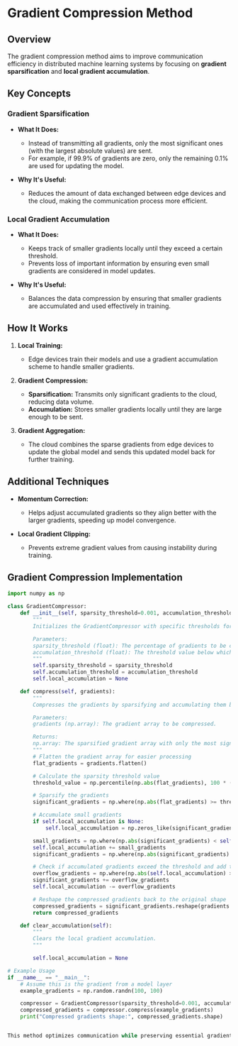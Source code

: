 # Gradient Compression Method

## Overview

The gradient compression method aims to improve communication efficiency in distributed machine learning systems by focusing on **gradient sparsification** and **local gradient accumulation**.

## Key Concepts

### Gradient Sparsification

- **What It Does:**
  - Instead of transmitting all gradients, only the most significant ones (with the largest absolute values) are sent.
  - For example, if 99.9% of gradients are zero, only the remaining 0.1% are used for updating the model.

- **Why It's Useful:**
  - Reduces the amount of data exchanged between edge devices and the cloud, making the communication process more efficient.

### Local Gradient Accumulation

- **What It Does:**
  - Keeps track of smaller gradients locally until they exceed a certain threshold.
  - Prevents loss of important information by ensuring even small gradients are considered in model updates.

- **Why It's Useful:**
  - Balances the data compression by ensuring that smaller gradients are accumulated and used effectively in training.

## How It Works

1. **Local Training:**
   - Edge devices train their models and use a gradient accumulation scheme to handle smaller gradients.

2. **Gradient Compression:**
   - **Sparsification:** Transmits only significant gradients to the cloud, reducing data volume.
   - **Accumulation:** Stores smaller gradients locally until they are large enough to be sent.

3. **Gradient Aggregation:**
   - The cloud combines the sparse gradients from edge devices to update the global model and sends this updated model back for further training.

## Additional Techniques

- **Momentum Correction:**
  - Helps adjust accumulated gradients so they align better with the larger gradients, speeding up model convergence.

- **Local Gradient Clipping:**
  - Prevents extreme gradient values from causing instability during training.

## Gradient Compression Implementation

```python
import numpy as np

class GradientCompressor:
    def __init__(self, sparsity_threshold=0.001, accumulation_threshold=0.0001):
        """
        Initializes the GradientCompressor with specific thresholds for sparsity and accumulation.

        Parameters:
        sparsity_threshold (float): The percentage of gradients to be considered significant (0.001 means 0.1%).
        accumulation_threshold (float): The threshold value below which gradients will be accumulated locally.
        """
        self.sparsity_threshold = sparsity_threshold
        self.accumulation_threshold = accumulation_threshold
        self.local_accumulation = None

    def compress(self, gradients):
        """
        Compresses the gradients by sparsifying and accumulating them based on the thresholds.

        Parameters:
        gradients (np.array): The gradient array to be compressed.

        Returns:
        np.array: The sparsified gradient array with only the most significant gradients.
        """
        # Flatten the gradient array for easier processing
        flat_gradients = gradients.flatten()

        # Calculate the sparsity threshold value
        threshold_value = np.percentile(np.abs(flat_gradients), 100 * (1 - self.sparsity_threshold))

        # Sparsify the gradients
        significant_gradients = np.where(np.abs(flat_gradients) >= threshold_value, flat_gradients, 0)

        # Accumulate small gradients
        if self.local_accumulation is None:
            self.local_accumulation = np.zeros_like(significant_gradients)

        small_gradients = np.where(np.abs(significant_gradients) < self.accumulation_threshold, significant_gradients, 0)
        self.local_accumulation += small_gradients
        significant_gradients = np.where(np.abs(significant_gradients) >= self.accumulation_threshold, significant_gradients, 0)

        # Check if accumulated gradients exceed the threshold and add them to the significant gradients
        overflow_gradients = np.where(np.abs(self.local_accumulation) >= self.accumulation_threshold, self.local_accumulation, 0)
        significant_gradients += overflow_gradients
        self.local_accumulation -= overflow_gradients

        # Reshape the compressed gradients back to the original shape
        compressed_gradients = significant_gradients.reshape(gradients.shape)
        return compressed_gradients

    def clear_accumulation(self):
        """
        Clears the local gradient accumulation.
        """

        self.local_accumulation = None

# Example Usage
if __name__ == "__main__":
    # Assume this is the gradient from a model layer
    example_gradients = np.random.randn(100, 100)

    compressor = GradientCompressor(sparsity_threshold=0.001, accumulation_threshold=0.0001)
    compressed_gradients = compressor.compress(example_gradients)
    print("Compressed gradients shape:", compressed_gradients.shape)


This method optimizes communication while preserving essential gradient information, aiming to enhance both efficiency and model performance.
